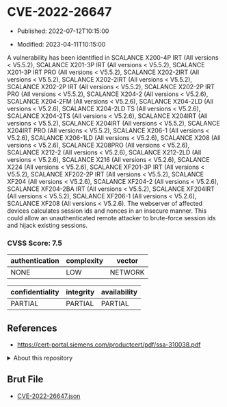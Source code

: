 # CVE-2022-26647

- Published: 2022-07-12T10:15:00

- Modified: 2023-04-11T10:15:00

A vulnerability has been identified in SCALANCE X200-4P IRT (All versions < V5.5.2), SCALANCE X201-3P IRT (All versions < V5.5.2), SCALANCE X201-3P IRT PRO (All versions < V5.5.2), SCALANCE X202-2IRT (All versions < V5.5.2), SCALANCE X202-2IRT (All versions < V5.5.2), SCALANCE X202-2P IRT (All versions < V5.5.2), SCALANCE X202-2P IRT PRO (All versions < V5.5.2), SCALANCE X204-2 (All versions < V5.2.6), SCALANCE X204-2FM (All versions < V5.2.6), SCALANCE X204-2LD (All versions < V5.2.6), SCALANCE X204-2LD TS (All versions < V5.2.6), SCALANCE X204-2TS (All versions < V5.2.6), SCALANCE X204IRT (All versions < V5.5.2), SCALANCE X204IRT (All versions < V5.5.2), SCALANCE X204IRT PRO (All versions < V5.5.2), SCALANCE X206-1 (All versions < V5.2.6), SCALANCE X206-1LD (All versions < V5.2.6), SCALANCE X208 (All versions < V5.2.6), SCALANCE X208PRO (All versions < V5.2.6), SCALANCE X212-2 (All versions < V5.2.6), SCALANCE X212-2LD (All versions < V5.2.6), SCALANCE X216 (All versions < V5.2.6), SCALANCE X224 (All versions < V5.2.6), SCALANCE XF201-3P IRT (All versions < V5.5.2), SCALANCE XF202-2P IRT (All versions < V5.5.2), SCALANCE XF204 (All versions < V5.2.6), SCALANCE XF204-2 (All versions < V5.2.6), SCALANCE XF204-2BA IRT (All versions < V5.5.2), SCALANCE XF204IRT (All versions < V5.5.2), SCALANCE XF206-1 (All versions < V5.2.6), SCALANCE XF208 (All versions < V5.2.6). The webserver of affected devices calculates session ids and nonces in an insecure manner. This could allow an unauthenticated remote attacker to brute-force session ids and hijack existing sessions.

### CVSS Score: **7.5**

| authentication | complexity | vector |
| --- | --- | --- |
| NONE | LOW | NETWORK |

| confidentiality | integrity | availability |
| --- | --- | --- |
| PARTIAL | PARTIAL | PARTIAL |

## References

* https://cert-portal.siemens.com/productcert/pdf/ssa-310038.pdf

<details>
<summary>About this repository</summary> 

  This repository is part of the project [Live Hack CVE](https://github.com/Live-Hack-CVE). Main website can be found [www.live-hack.org](https://www.live-hack.org) 
  
  Made by [Sn0wAlice](https://github.com/Sn0wAlice) for the people that care about security and need to have a feed of the latest CVEs. Hope you enjoy it, don't forget to star the repo and follow me on [Twitter](https://twitter.com/Sn0wAlice) and [Github](https://github.com/Sn0wAlice). And that is my [personnal website](https://www.alice-snow.me/)

  - [Home Page](https://github.com/Live-Hack-CVE)
  - [Framework](https://github.com/Live-Hack-CVE/cve-framework)
  - [CVE database](https://github.com/Live-Hack-CVE/full_database)
  - [Changelog](https://github.com/Live-Hack-CVE/Changelog)
</details>

## Brut File

* [CVE-2022-26647.json](https://raw.githubusercontent.com/Live-Hack-CVE/full_database/main/cves/2022/CVE-2022-26647.json)

